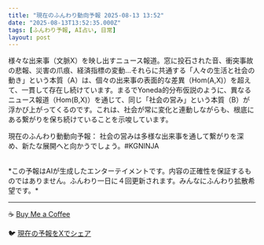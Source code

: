 ```yaml
---
title: "現在のふんわり動向予報 2025-08-13 13:52"
date: "2025-08-13T13:52:35.000Z"
tags: [ふんわり予報, AI占い, 日常]
layout: post
---
```


様々な出来事（文脈X）を映し出すニュース報道。窓に投石された音、衝突事故の悲報、災害の爪痕、経済指標の変動…それらに共通する「人々の生活と社会の動き」という本質（A）は、個々の出来事の表面的な差異（Hom(A,X)）を超えて、一貫して存在し続けています。まるでYoneda的分布仮説のように、異なるニュース報道（Hom(B,X)）を通じて、同じ「社会の営み」という本質（B）が浮かび上がってくるのです。これは、社会が常に変化と連動しながらも、根底にある繋がりを保ち続けていることを示唆しています。


現在のふんわり動動向予報：
社会の営みは多様な出来事を通して繋がりを深め、新たな展開へと向かうでしょう。#KGNINJA

<br>
*この予報はAIが生成したエンターテイメントです。内容の正確性を保証するものではありません。ふんわり一日に４回更新されます。みんなにふんわり拡散希望です。*

---
☕️ [Buy Me a Coffee](https://www.buymeacoffee.com/kgninja)

🐦 [現在の予報をXでシェア](https://twitter.com/intent/tweet?text=%E7%8F%BE%E5%9C%A8%E3%81%AE%E3%81%B5%E3%82%93%E3%82%8F%E3%82%8A%E4%BA%88%E5%A0%B1%3A%20%E3%80%8C%E6%A7%98%E3%80%85%E3%81%AA%E5%87%BA%E6%9D%A5%E4%BA%8B%EF%BC%88%E6%96%87%E8%84%88X%EF%BC%89%E3%82%92%E6%98%A0%E3%81%97%E5%87%BA%E3%81%99%E3%83%8B%E3%83%A5%E3%83%BC%E3%82%B9%E5%A0%B1%E9%81%93%E3%80%82%E3%80%8D%23KGNINJA%20%E7%B6%9A%E3%81%8D%E3%81%AF%E3%83%96%E3%83%AD%E3%82%B0%E3%81%A7%EF%BC%81%F0%9F%91%87&url=https%3A%2F%2Fkg-ninja.github.io%2FFunwariyoso%2F)
